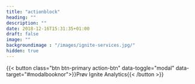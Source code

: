 ```yaml
---
title: "actionblock"
heading: ""
description: ""
date: 2018-12-16T15:31:35+01:00
draft: false
image: ""
backgroundimage : "/images/ignite-services.jpg/"
hidden: true
---
```


{{< button class="btn btn-primary action-btn" data-toggle="modal" data-target="#modalbooknor">}}Prøv Ignite Analytics{{< /button >}}


